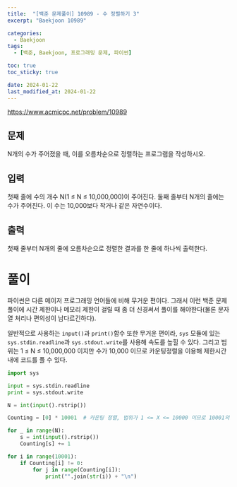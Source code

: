 ```yaml
---
title:  "[백준 문제풀이] 10989 - 수 정렬하기 3"
excerpt: "Baekjoon 10989"

categories:
  - Baekjoon
tags:
  - [백준, Baekjoon, 프로그래밍 문제, 파이썬]

toc: true
toc_sticky: true

date: 2024-01-22
last_modified_at: 2024-01-22
---
```


https://www.acmicpc.net/problem/10989

## 문제
N개의 수가 주어졌을 때, 이를 오름차순으로 정렬하는 프로그램을 작성하시오.

## 입력
첫째 줄에 수의 개수 N(1 ≤ N ≤ 10,000,000)이 주어진다. 둘째 줄부터 N개의 줄에는 수가 주어진다. 이 수는 10,000보다 작거나 같은 자연수이다.

## 출력
첫째 줄부터 N개의 줄에 오름차순으로 정렬한 결과를 한 줄에 하나씩 출력한다.

# 풀이
파이썬은 다른 메이저 프로그래밍 언어들에 비해 무거운 편이다. 그래서 이런 백준 문제풀이에 시간 제한이나 메모리 제한이 걸릴 때 좀 더 신경써서 풀이를 해야한다(물론 문자열 처리나 편의성이 남다르긴하다).

일반적으로 사용하는 ``input()``과 ``print()``함수 또한 무거운 편이라, ``sys`` 모듈에 있는 ``sys.stdin.readline``과 ``sys.stdout.write``를 사용해 속도를 높힐 수 있다. 
그리고 범위는 1 ≤ N ≤ 10,000,000 이지만 수가 10,000 이므로 카운팅정렬을 이용해 제한시간 내에 코드를 풀 수 있다.

```py
import sys

input = sys.stdin.readline
print = sys.stdout.write

N = int(input().rstrip())

Counting = [0] * 10001  # 카운팅 정렬, 범위가 1 <= X <= 10000 이므로 10001의 크기를 가진 배열을 0으로 초기화

for _ in range(N):
    s = int(input().rstrip())
    Counting[s] += 1

for i in range(10001):
    if Counting[i] != 0:
        for j in range(Counting[i]):
            print("".join(str(i)) + "\n")
```
